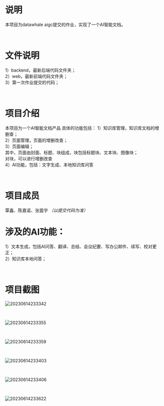 # 说明
本项目为datawhale aigc提交的作业，实现了一个AI智能文档。

<br />

# 文件说明
1）backend，最新后端代码文件夹；  \
2）web，最新前端代码文件夹；  \
3）第一次作业提交的代码；

<br />
  
# 项目介绍
本项目为一个AI智能文档产品
具体的功能包括：
1）知识库管理，知识库文档的增删查；  \
2）页面管理，页面的增删改查；  \
3）页面编辑；  \
其中，页面由封面、标题、块组成，块包括标题块、文本块、图像块；  \
对块，可以进行增删改查  \
4）AI功能，包括：文字生成、本地知识库问答

<br />

# 项目成员
覃鑫、陈嘉诺、张震宇
*（以提交代码为准）*

# 涉及的AI功能：
1）文本生成，包括AI问答、翻译、总结、会议纪要、写办公邮件、续写、校对更正；\
2）知识库本地问答；  

<br />

# 项目截图

![20230614233342](https://github.com/xxxqin/doc.AI/assets/49983198/5099e205-db84-49ce-9717-9ba3e128d03e)


<br />

![20230614233355](https://github.com/xxxqin/doc.AI/assets/49983198/5e456719-10a8-401f-bb78-ddb8036a346a)


<br />

![20230614233359](https://github.com/xxxqin/doc.AI/assets/49983198/f309d314-e188-4352-80e6-9388fc9dc567)



<br />

![20230614233403](https://github.com/xxxqin/doc.AI/assets/49983198/45f66af8-ae10-4fc0-8753-318c26ef190b)



<br />


![20230614233406](https://github.com/xxxqin/doc.AI/assets/49983198/2a3a349d-416a-4bd4-bd1a-e4a95290c3a3)

<br />

![20230614233622](https://github.com/xxxqin/doc.AI/assets/49983198/9ce74ee8-906a-4a2d-ab3b-7563ca15bf6f)


